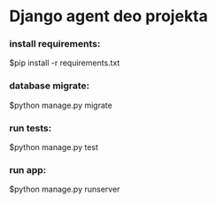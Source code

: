 # Django agent deo projekta
### install requirements:
$pip install -r requirements.txt

### database migrate:
$python manage.py migrate

### run tests:
$python manage.py test

### run app:
$python manage.py runserver
